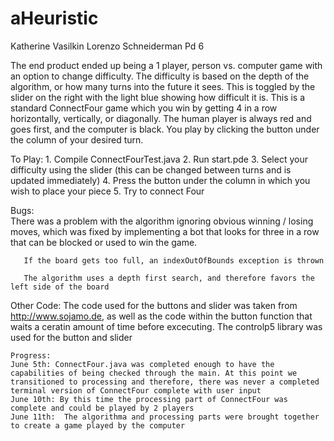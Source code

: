 # aHeuristic

Katherine Vasilkin
Lorenzo Schneiderman
Pd 6
 
   The end product ended up being a 1 player, person vs. computer game with an option to change difficulty. The difficulty is based on the depth of the algorithm, or how many turns into the future it sees. This is toggled by the slider on the right with the light blue showing how difficult it is. This is a standard ConnectFour game which you win by getting 4 in a row horizontally, vertically, or diagonally. The human player is always red and goes first, and the computer is black. You play by clicking the button under the column of your desired turn. 

   To Play:
   		1. Compile ConnectFourTest.java
   		2. Run start.pde
   		3. Select your difficulty using the slider (this can be changed between turns and is updated immediately)
   		4. Press the button under the column in which you wish to place your piece
	    5. Try to connect Four

   Bugs:	
   		There was a problem with the algorithm ignoring obvious winning / losing  moves, which was fixed by implementing a bot that looks for three in a row that can be blocked or used to win the game.

	   If the board gets too full, an indexOutOfBounds exception is thrown

	   The algorithm uses a depth first search, and therefore favors the left side of the board	

   Other Code:
		The code used for the buttons and slider was taken from http://www.sojamo.de, as well as the code within the button function that waits a ceratin amount of time before excecuting. The controlp5 library was used for the button and slider

	Progress:
	June 5th: ConnectFour.java was completed enough to have the capabilities of being checked through the main. At this point we transitioned to processing and therefore, there was never a completed terminal version of ConnectFour complete with user input
	June 10th: By this time the processing part of ConnectFour was complete and could be played by 2 players
	June 11th:  The algorithma and processing parts were brought together to create a game played by the computer
